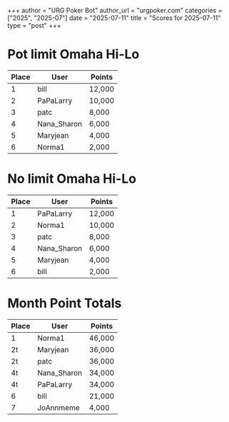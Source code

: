 +++
author = "URG Poker Bot"
author_url = "urgpoker.com"
categories = ["2025", "2025-07"]
date = "2025-07-11"
title = "Scores for 2025-07-11"
type = "post"
+++
# Pot limit Omaha Hi-Lo

| Place | User | Points |
|-------|------|--------|
| 1 | bill | 12,000 |
| 2 | PaPaLarry | 10,000 |
| 3 | patc | 8,000 |
| 4 | Nana_Sharon | 6,000 |
| 5 | Maryjean | 4,000 |
| 6 | Norma1 | 2,000 |

# No limit Omaha Hi-Lo

| Place | User | Points |
|-------|------|--------|
| 1 | PaPaLarry | 12,000 |
| 2 | Norma1 | 10,000 |
| 3 | patc | 8,000 |
| 4 | Nana_Sharon | 6,000 |
| 5 | Maryjean | 4,000 |
| 6 | bill | 2,000 |

# Month Point Totals

| Place | User | Points |
|-------|------|--------|
| 1 | Norma1 | 46,000 |
| 2t | Maryjean | 36,000 |
| 2t | patc | 36,000 |
| 4t | Nana_Sharon | 34,000 |
| 4t | PaPaLarry | 34,000 |
| 6 | bill | 21,000 |
| 7 | JoAnnmeme | 4,000 |
